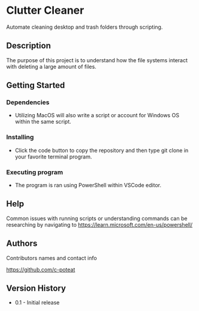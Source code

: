 # Clutter Cleaner

Automate cleaning desktop and trash folders through scripting.

## Description

The purpose of this project is to understand how the file systems interact with deleting a large amount of files.

## Getting Started

### Dependencies

* Utilizing MacOS will also write a script or account for Windows OS within the same script.

### Installing

* Click the code button to copy the repository and then type git clone in your favorite terminal program.

### Executing program

* The program is ran using PowerShell within VSCode editor.

## Help

Common issues with running scripts or understanding commands can be researching by navigating to https://learn.microsoft.com/en-us/powershell/

## Authors

Contributors names and contact info

https://github.com/c-poteat

## Version History

* 0.1 - Initial release
 
